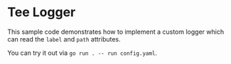 # Tee Logger

This sample code demonstrates how to implement a custom logger which can read the `label` and `path` attributes.

You can try it out via `go run . -- run config.yaml`.
